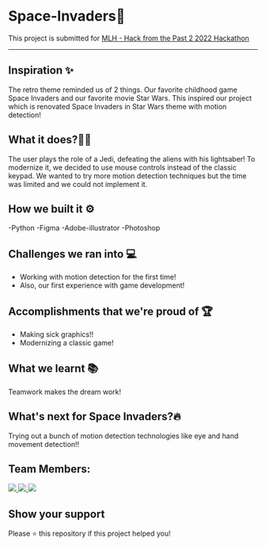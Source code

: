 # Space-Invaders👾

This project is submitted for [MLH - Hack from the Past 2 2022 Hackathon](https://hack-from-the-past-2.devpost.com/)

---

## Inspiration ✨
The retro theme reminded us of 2 things. Our favorite childhood game Space Invaders and our favorite movie Star Wars. This inspired our project which is renovated Space Invaders in Star Wars theme with motion detection!

## What it does?👨‍💻
The user plays the role of a Jedi, defeating the aliens with his lightsaber! To modernize it, we decided to use mouse controls instead of the classic keypad. We wanted to try more motion detection techniques but the time was limited and we could not implement it.
 
## How we built it ⚙️
-Python
-Figma
-Adobe-illustrator
-Photoshop

## Challenges we ran into 💻
- Working with motion detection for the first time!
-  Also, our first experience with game development!

## Accomplishments that we're proud of 🏆
- Making sick graphics!!
- Modernizing a classic game!

## What we learnt 📚
Teamwork makes the dream work!

## What's next for Space Invaders?🔥
Trying out a bunch of motion detection technologies like eye and hand movement detection!!

## Team Members:
<a href="https://github.com/coder12git/Space-Invaders/graphs/contributors">
  <img src="https://contrib.rocks/image?repo=coder12git/Space-Invaders"/>
  <img src="https://contrib.rocks/image?repo=coder12git/Space-Invaders"/>
  <img src="https://contrib.rocks/image?repo=coder12git/Space-Invaders"/>
</a>

## Show your support

Please ⭐️ this repository if this project helped you!
